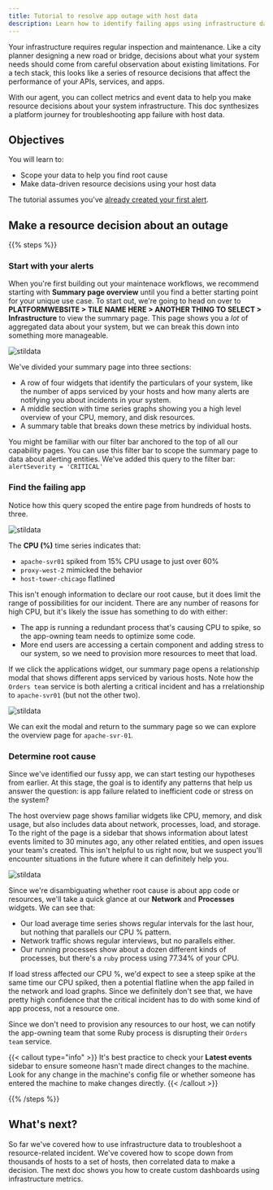 ```yaml
---
title: Tutorial to resolve app outage with host data
description: Learn how to identify failing apps using infrastructure data.
---
```


Your infrastructure requires regular inspection and maintenance. Like a city planner designing a new road or bridge, decisions about what your system needs should come from careful observation about existing limitations. For a tech stack, this looks like a series of resource decisions that affect the performance of your APIs, services, and apps.

With our agent, you can collect metrics and event data to help you make resource decisions about your system infrastructure. This doc synthesizes a platform journey for troubleshooting app failure with host data.

## Objectives 

You will learn to: 

* Scope your data to help you find root cause
* Make data-driven resource decisions using your host data

The tutorial assumes you've [already created your first alert](). 

## Make a resource decision about an outage

{{% steps %}}

###  Start with your alerts

When you're first building out your maintenace workflows, we recommend starting with **Summary page overview** until you find a  better starting point for your unique use case. To start out, we're going to head on over to **PLATFORMWEBSITE > TILE NAME HERE > ANOTHER THING TO SELECT > Infrastructure** to view the summary page. This page shows you a _lot_ of aggregated data about your system, but we can break this down into something more manageable. 

![stildata](/image/stildata.png)

We've divided your summary page into three sections:

* A row of four widgets that identify the particulars of your system, like the number of apps serviced by your hosts and how many alerts are notifying you about incidents in your system. 
* A middle section with time series graphs showing you a high level overview of your CPU, memory, and disk resources.
* A summary table that breaks down these metrics by individual hosts.

You might be familiar with our filter bar anchored to the top of all our capability pages. You can use this filter bar to scope the summary page to data about alerting entities. We've added this query to the filter bar: `alertSeverity = 'CRITICAL'`

### Find the failing app

Notice how this query scoped the entire page from hundreds of hosts to three. 

![stildata](/image/stildata.png)

The **CPU (%)** time series indicates that:

* `apache-svr01` spiked from 15% CPU usage to just over 60%
* `proxy-west-2` mimicked the behavior
* `host-tower-chicago` flatlined

This isn't enough information to declare our root cause, but it does limit the range of possibilities for our incident. There are any number of reasons for high CPU, but it's likely the issue has something to do with either:

* The app is running a redundant process that's causing CPU to spike, so the app-owning team needs to optimize some code.
* More end users are accessing a certain component and adding stress to our system, so we need to provision more resources to meet that load.

If we click the applications widget, our summary page opens a relationship modal that shows different apps serviced by various hosts. Note how the `Orders team` service is both alerting a critical incident and has a rrelationship to `apache-svr01` (but not the other two). 

![stildata](/image/stildata.png)

We can exit the modal and return to the summary page so we can explore the overview page for `apache-svr-01`.

### Determine root cause

Since we've identified our fussy app, we can start testing our hypotheses from earlier. At this stage, the goal is to identify any patterns that help us answer the question: is app failure related to inefficient code or stress on the system?

The host overview page shows familiar widgets like CPU, memory, and disk usage, but also includes data about network, processes, load, and storage. To the right of the page is a sidebar that shows information about latest events limited to 30 minutes ago, any other related entities, and open issues your team's created. This isn't helpful to us right now, but we suspect you'll encounter situations in the future where it can definitely help you. 

![stildata](/image/stildata.png)

Since we're disambiguating whether root cause is about app code or resources, we'll take a quick glance at our **Network** and **Processes** widgets. We can see that:

* Our load average time series shows regular intervals for the last hour, but nothing that parallels our CPU % pattern.
* Network traffic shows regular interviews, but no parallels either.
* Our running processes show about a dozen different kinds of processes, but there's a `ruby` process using 77.34% of your CPU. 

 If load stress affected our CPU %, we'd expect to see a steep spike at the same time our CPU spiked, then a potential flatline when the app failed in the network and load graphs. Since we definitely don't see that, we have pretty high confidence that the critical incident has to do with some kind of app process, not a resource one. 
 
 Since we don't need to provision any resources to our host, we can notify the app-owning team that some Ruby process is disrupting their `Orders team` service.

{{< callout type="info" >}}
  It's best practice to check your **Latest events** sidebar to ensure someone hasn't made direct changes to the machine. Look for any change in the machine's config file or whether someone has entered the machine to make changes directly. 
{{< /callout >}}

{{% /steps %}}

## What's next?

So far we've covered how to use infrastructure data to troubleshoot a resource-related incident. We've covered how to scope down from thousands of hosts to a set of hosts, then correlated data to make a decision. The next doc shows you how to create custom dashboards using infrastructure metrics.